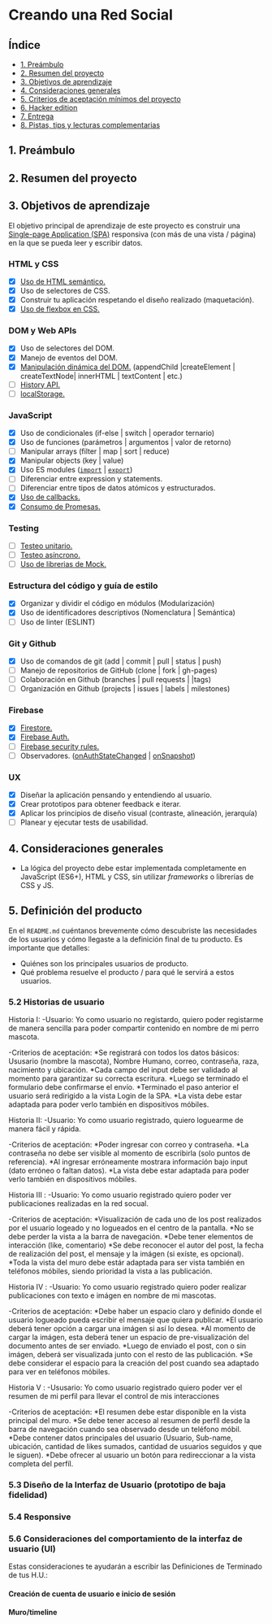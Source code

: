# Creando una Red Social

## Índice

* [1. Preámbulo](#1-preámbulo)
* [2. Resumen del proyecto](#2-resumen-del-proyecto)
* [3. Objetivos de aprendizaje](#3-objetivos-de-aprendizaje)
* [4. Consideraciones generales](#4-consideraciones-generales)
* [5. Criterios de aceptación mínimos del proyecto](#5-criterios-de-aceptación-mínimos-del-proyecto)
* [6. Hacker edition](#6-hacker-edition)
* [7. Entrega](#7-entrega)
* [8. Pistas, tips y lecturas complementarias](#8-pistas-tips-y-lecturas-complementarias)

## 1. Preámbulo



## 2. Resumen del proyecto



## 3. Objetivos de aprendizaje

El objetivo principal de aprendizaje de este proyecto es construir una
[Single-page Application (SPA)](https://es.wikipedia.org/wiki/Single-page_application) responsiva
 (con más de una vista / página) en la que se pueda leer y escribir datos.

### HTML y CSS

* [x] [Uso de HTML semántico.](https://developer.mozilla.org/en-US/docs/Glossary/Semantics#Semantics_in_HTML)
* [x] Uso de selectores de CSS.
* [x] Construir tu aplicación respetando el diseño realizado (maquetación).
* [x] [Uso de flexbox en CSS.](https://css-tricks.com/snippets/css/a-guide-to-flexbox/)

### DOM y Web APIs

* [x] Uso de selectores del DOM.
* [x] Manejo de eventos del DOM.
* [x] [Manipulación dinámica del DOM.](https://developer.mozilla.org/es/docs/Referencia_DOM_de_Gecko/Introducci%C3%B3n)
(appendChild |createElement | createTextNode| innerHTML | textContent | etc.)
* [ ] [History API.](https://developer.mozilla.org/es/docs/DOM/Manipulando_el_historial_del_navegador)
* [ ] [localStorage.](https://developer.mozilla.org/es/docs/Web/API/Window/localStorage)

### JavaScript

* [x] Uso de condicionales (if-else | switch | operador ternario)
* [x] Uso de funciones (parámetros | argumentos | valor de retorno)
* [ ] Manipular arrays (filter | map | sort | reduce)
* [x] Manipular objects (key | value)
* [x] Uso ES modules ([`import`](https://developer.mozilla.org/en-US/docs/Web/JavaScript/Reference/Statements/import)
| [`export`](https://developer.mozilla.org/en-US/docs/Web/JavaScript/Reference/Statements/export))
* [ ] Diferenciar entre expression y statements.
* [ ] Diferenciar entre tipos de datos atómicos y estructurados.
* [x] [Uso de callbacks.](https://developer.mozilla.org/es/docs/Glossary/Callback_function)
* [x] [Consumo de Promesas.](https://scotch.io/tutorials/javascript-promises-for-dummies#toc-consuming-promises)

### Testing

* [ ] [Testeo unitario.](https://jestjs.io/docs/es-ES/getting-started)
* [ ] [Testeo asíncrono.](https://jestjs.io/docs/es-ES/asynchronous)
* [ ] [Uso de librerias de Mock.](https://jestjs.io/docs/es-ES/manual-mocks)

### Estructura del código y guía de estilo

* [x] Organizar y dividir el código en módulos (Modularización)
* [x] Uso de identificadores descriptivos (Nomenclatura | Semántica)
* [ ] Uso de linter (ESLINT)

### Git y Github

* [x] Uso de comandos de git (add | commit | pull | status | push)
* [ ] Manejo de repositorios de GitHub (clone | fork | gh-pages)
* [ ] Colaboración en Github (branches | pull requests | |tags)
* [ ] Organización en Github (projects | issues | labels | milestones)

### Firebase

* [x] [Firestore.](https://firebase.google.com/docs/firestore)
* [x] [Firebase Auth.](https://firebase.google.com/docs/auth/web/start)
* [ ] [Firebase security rules.](https://firebase.google.com/docs/rules)
* [ ] Observadores. ([onAuthStateChanged](https://firebase.google.com/docs/auth/web/manage-users?hl=es#get_the_currently_signed-in_user)
 | [onSnapshot](https://firebase.google.com/docs/firestore/query-data/listen#listen_to_multiple_documents_in_a_collection))

### UX

* [x] Diseñar la aplicación pensando y entendiendo al usuario.
* [x] Crear prototipos para obtener feedback e iterar.
* [x] Aplicar los principios de diseño visual (contraste, alineación, jerarquía)
* [ ] Planear y ejecutar tests de usabilidad.

## 4. Consideraciones generales

* La lógica del proyecto debe estar implementada completamente en JavaScript
  (ES6+), HTML y CSS, sin utilizar _frameworks_ o librerías de CSS y JS.

## 5. Definición del producto

En el `README.md` cuéntanos brevemente cómo descubriste las necesidades de los
usuarios y cómo llegaste a la definición final de tu producto. Es importante
que detalles:

* Quiénes son los principales usuarios de producto.
* Qué problema resuelve el producto / para qué le servirá a estos usuarios.

### 5.2 Historias de usuario
Historia I:
  -Usuario: Yo como usuario no registardo, quiero poder registarme de manera sencilla para poder compartir  contenido en nombre de mi perro mascota. 

  -Criterios de aceptación:
    *Se registrará con todos los datos básicos: Ususario (nombre la mascota), Nombre Humano, correo, contraseña, raza, nacimiento y ubicación.
    *Cada campo del input debe ser validado al momento para garantizar su correcta escritura.
    *Luego se terminado el formulario debe confirmarse el envío.
    *Terminado el paso anterior el usuario será redirigido a la vista Login  de la SPA.
    *La vista debe estar adaptada para poder verlo también en dispositivos móbiles.

Historia II: 
  -Usuario: Yo como usuario registrado, quiero loguearme de manera fácil y rápida.

  -Criterios de aceptación:
    *Poder ingresar con correo y contraseña.
    *La contraseña no debe ser visible al momento de escribirla (solo puntos de referencia).
    *Al ingresar erróneamente mostrara información bajo input (dato erróneo o faltan datos).
    *La vista debe estar adaptada para poder verlo también en dispositivos móbiles.

Historia III :
  -Usuario: Yo como usuario registrado quiero poder ver publicaciones realizadas en la red socual. 
  
  -Criterios de aceptación:
    *Visualización de cada uno de los post realizados por el usuario logeado y no logueados en el centro de la pantalla.
    *No se debe perder la vista a la barra de navegación.
    *Debe tener elementos de interacción (like, comentario)
    *Se debe reconocer el autor del post, la fecha de realización del post, el mensaje y la imágen (si exíste, es opcional).
    *Toda la vista del muro debe estár adaptada para ser vista también en teléfonos móbiles, siendo prioridad la vista a las publicación.

Historia IV :
  -Usuario: Yo como usuario registrado quiero poder realizar publicaciones con texto e imágen en nombre de mi mascotas.
  
  -Criterios de aceptación:
  *Debe haber un espacio claro y definido donde el usuario logueado pueda escribir el mensaje que quiera publicar.
  *El usuario deberá tener opción a cargar una imágen si así lo desea.
  *Al momento de cargar la imágen, esta deberá tener un espacio de pre-visualización del documento antes de ser enviado.
  *Luego de enviado el post, con o sin imágen, deberá ser visualizada junto con el resto de las publicación.
  *Se debe considerar el espacio para la creación del post cuando sea adaptado para ver en teléfonos móbiles.

Historia V :
  -Ususario: Yo como usuario registrado quiero poder ver el resumen de mi perfil para llevar el control de mis interacciones

  -Criterios de aceptación:
  *El resumen debe estar disponible en la vista principal del muro.
  *Se debe tener acceso al resumen de perfíl desde la barra de navegación cuando sea observado desde un teléfono móbil.
  *Debe contener datos principales del usuario (Usuario, Sub-name, ubicación, cantidad de likes sumados, cantidad de usuarios seguidos y que le siguen).
  *Debe ofrecer al usuario un botón para redireccionar a la vista completa del perfíl.

### 5.3 Diseño de la Interfaz de Usuario (prototipo de baja fidelidad)



### 5.4 Responsive


### 5.6 Consideraciones del comportamiento de la interfaz de usuario (UI)

Estas consideraciones te ayudarán a escribir las Definiciones de Terminado de
tus H.U.:

#### Creación de cuenta de usuario e inicio de sesión


#### Muro/timeline